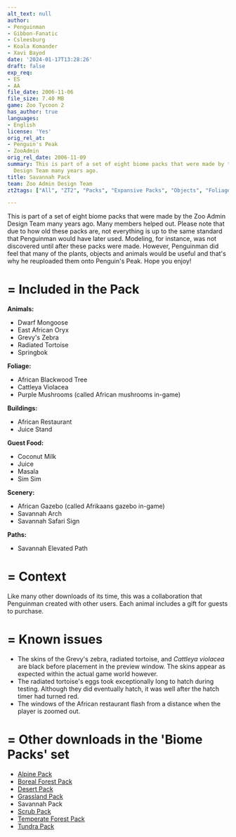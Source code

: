 ```yaml
---
alt_text: null
author:
- Penguinman
- Gibbon-Fanatic
- Csleesburg
- Koala Komander
- Xavi Bayod
date: '2024-01-17T13:28:26'
draft: false
exp_req:
- ES
- AA
file_date: 2006-11-06
file_size: 7.40 MB
game: Zoo Tycoon 2
has_author: true
languages:
- English
license: 'Yes'
orig_rel_at:
- Penguin's Peak
- ZooAdmin
orig_rel_date: 2006-11-09
summary: This is part of a set of eight biome packs that were made by the Zoo Admin
  Design Team many years ago.
title: Savannah Pack
team: Zoo Admin Design Team
zt2tags: ["All", "ZT2", "Packs", "Expansive Packs", "Objects", "Foliage", "Animals", "Arches", "Signs", "Elevated Paths", "Food Stands", "Buildings", "Gazebos", "African", "Ungulates", "Reptiles", "Mammals", "Herpestids", "Equids"]

---
```

This is part of a set of eight biome packs that were made by the Zoo Admin Design Team many years ago. Many members helped out. Please note that due to how old these packs are, not everything is up to the same standard that Penguinman would have later used. Modeling, for instance, was not discovered until after these packs were made. However, Penguinman did feel that many of the plants, objects and animals would be useful and that's why he reuploaded them onto Penguin's Peak. Hope you enjoy!

=
Included in the Pack
=

**Animals:**
- Dwarf Mongoose
- East African Oryx
- Grevy's Zebra
- Radiated Tortoise
- Springbok

**Foliage:**
- African Blackwood Tree
- Cattleya Violacea
- Purple Mushrooms (called African mushrooms in-game)

**Buildings:**
- African Restaurant
- Juice Stand

**Guest Food:**
- Coconut Milk
- Juice
- Masala
- Sim Sim

**Scenery:**
- African Gazebo (called Afrikaans gazebo in-game)
- Savannah Arch
- Savannah Safari Sign

**Paths:**
- Savannah Elevated Path

=
Context
=

Like many other downloads of its time, this was a collaboration that Penguinman created with other users. Each animal includes a gift for guests to purchase.

=
Known issues
=

- The skins of the Grevy's zebra, radiated tortoise, and *Cattleya violacea* are black before placement in the preview window. The skins appear as expected within the actual game world however.
- The radiated tortoise's eggs took exceptionally long to hatch during testing. Although they did eventually hatch, it was well after the hatch timer had turned red.
- The windows of the African restaurant flash from a distance when the player is zoomed out.

=
Other downloads in the 'Biome Packs' set
=

- [Alpine Pack](<https://www.zooberry.org/mods/zt2/expansive-packs/alpine-pack/>)
- [Boreal Forest Pack](<https://www.zooberry.org/mods/zt2/expansive-packs/boreal-forest-pack/>)
- [Desert Pack](<https://www.zooberry.org/mods/zt2/expansive-packs/desert-pack/>)
- [Grassland Pack](<https://www.zooberry.org/mods/zt2/expansive-packs/grassland-pack/>)
- Savannah Pack
- [Scrub Pack](<https://www.zooberry.org/mods/zt2/expansive-packs/scrub-pack/>)
- [Temperate Forest Pack](<https://www.zooberry.org/mods/zt2/expansive-packs/temperate-forest-pack/>)
- [Tundra Pack](<https://www.zooberry.org/mods/zt2/expansive-packs/tundra-pack/>)